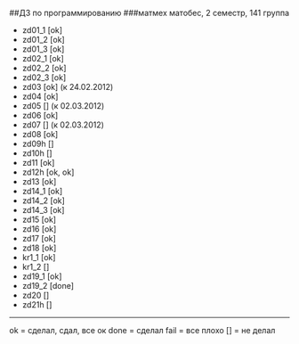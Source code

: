 ##ДЗ по программированию
###матмех матобес, 2 семестр, 141 группа

- zd01_1 [ok]
- zd01_2 [ok]
- zd01_3 [ok]
- zd02_1 [ok]
- zd02_2 [ok]
- zd02_3 [ok]
- zd03   [ok]     (к 24.02.2012)
- zd04   [ok]
- zd05   []       (к 02.03.2012)
- zd06   [ok]       
- zd07   []       (к 02.03.2012)
- zd08   [ok]
- zd09h  []
- zd10h  []
- zd11   [ok]
- zd12h  [ok, ok]
- zd13   [ok]
- zd14_1 [ok]
- zd14_2 [ok]
- zd14_3 [ok]
- zd15   [ok]
- zd16   [ok]
- zd17   [ok]
- zd18   [ok]
- kr1_1  [ok]
- kr1_2  []
- zd19_1 [ok]
- zd19_2 [done]
- zd20   []
- zd21h  []


-----
ok   = сделал, сдал, все ок
done = сделал
fail = все плохо
[]   = не делал